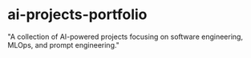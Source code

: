 # ai-projects-portfolio
"A collection of AI-powered projects focusing on software engineering, MLOps, and prompt engineering."
